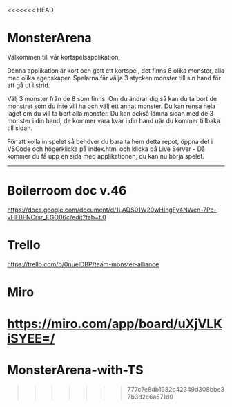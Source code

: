 <<<<<<< HEAD
# MonsterArena

Välkommen till vår kortspelsapplikation.

Denna applikation är kort och gott ett kortspel, det finns 8 olika monster, alla med olika egenskaper. Spelarna får välja 3 stycken monster till sin hand för att gå ut i strid.

Välj 3 monster från de 8 som finns. Om du ändrar dig så kan du ta bort de monstret som du inte vill ha och välj ett annat monster. Du kan rensa hela laget om du vill ta bort alla monster.
Du kan också lämna sidan med de 3 monster i din hand, de kommer vara kvar i din hand när du kommer tillbaka till sidan.


För att kolla in spelet så behöver du bara ta hem detta repot, öppna det i VSCode och högerklicka på index.html och klicka på Live Server - Då kommer du få upp en sida med applikationen, du kan nu börja spelet.




-------------------------------------------------------------------------------------------------------


# Boilerroom doc v.46
https://docs.google.com/document/d/1LADS01W20wHIngFy4NWen-7Pc-vHFBFNCrsr_EGO06c/edit?tab=t.0

# Trello
https://trello.com/b/0nuelDBP/team-monster-alliance

# Miro
https://miro.com/app/board/uXjVLKiSYEE=/
=======
# MonsterArena-with-TS
>>>>>>> 777c7e8db1982c42349d308bbe37b3d2c6a571d0
